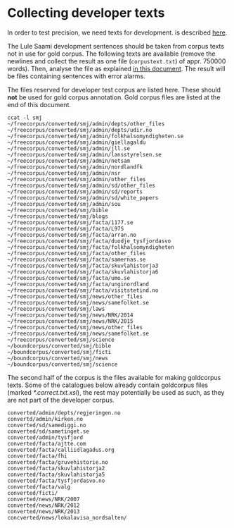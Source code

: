 Collecting developer texts
==========================

In order to test precision, we need texts for development. is described [here](https://giellalt.github.io/proof/gramcheck/GrammarCheckerDocumentation.html).

The Lule Saami development sentences should be taken from corpus texts not in use for gold corpus. The following texts are available (remove the newlines and collect the result as one file (`corpustext.txt`) of appr. 750000 words). Then, analyse the file as explained [in this document](https://giellalt.github.io/proof/gramcheck/extracting-precision-sentences.html). The result will be files containing sentences with error alarms.

The files reserved for developer test corpus are listed here. These should **not** be used for gold corpus annotation. Gold corpus files are listed at the end of this document.

```
ccat -l smj 
~/freecorpus/converted/smj/admin/depts/other_files   
~/freecorpus/converted/smj/admin/depts/udir.no   
~/freecorpus/converted/smj/admin/folkhalsomyndigheten.se   
~/freecorpus/converted/smj/admin/giellagaldu   
~/freecorpus/converted/smj/admin/jll.se   
~/freecorpus/converted/smj/admin/lansstyrelsen.se   
~/freecorpus/converted/smj/admin/netsam   
~/freecorpus/converted/smj/admin/nordlandfk   
~/freecorpus/converted/smj/admin/nsr   
~/freecorpus/converted/smj/admin/other_files   
~/freecorpus/converted/smj/admin/sd/other_files   
~/freecorpus/converted/smj/admin/sd/reports   
~/freecorpus/converted/smj/admin/sd/white_papers   
~/freecorpus/converted/smj/admin/sou    
~/freecorpus/converted/smj/bible   
~/freecorpus/converted/smj/blogs   
~/freecorpus/converted/smj/facta/1177.se   
~/freecorpus/converted/smj/facta/L97S   
~/freecorpus/converted/smj/facta/arran.no   
~/freecorpus/converted/smj/facta/duodje_tysfjordasvo   
~/freecorpus/converted/smj/facta/folkhalsomyndigheten   
~/freecorpus/converted/smj/facta/other_files   
~/freecorpus/converted/smj/facta/samernas.se   
~/freecorpus/converted/smj/facta/skuvlahistorja3   
~/freecorpus/converted/smj/facta/skuvlahistorja6   
~/freecorpus/converted/smj/facta/umo.se   
~/freecorpus/converted/smj/facta/unginordland   
~/freecorpus/converted/smj/facta/visitstetind.no   
~/freecorpus/converted/smj/news/other_files   
~/freecorpus/converted/smj/news/samefolket.se   
~/freecorpus/converted/smj/laws   
~/freecorpus/converted/smj/news/NRK/2014   
~/freecorpus/converted/smj/news/NRK/2015   
~/freecorpus/converted/smj/news/other_files   
~/freecorpus/converted/smj/news/samefolket.se   
~/freecorpus/converted/smj/science 
~/boundcorpus/converted/smj/bible
~/boundcorpus/converted/smj/ficti
~/boundcorpus/converted/smj/news
~/boundcorpus/converted/smj/science

```


The second half of the corpus is the files available for making goldcorpus texts. Some of the catalogues below already contain goldcorpus files (marked *\*.correct.txt.xsl*), the rest may potentially  be used as such, as they are not part of the developer corpus.

```
converted/admin/depts/regjeringen.no
convertd/admin/kirken.no
converted/sd/samediggi.no
converted/sd/sametinget.se
converted/admin/tysfjord
converted/facta/ajtte.com
converted/facta/calliidlagadus.org
converted/facta/fhi
converted/facta/gruvehistorie.no
converted/facta/skuvlahistorja2
converted/facta/skuvlahistorja5
converted/facta/tysfjordasvo.no
converted/facta/valg
converted/ficti/
converted/news/NRK/2007
converted/news/NRK/2012
converted/news/NRK/2013
concverted/news/lokalavisa_nordsalten/
```

